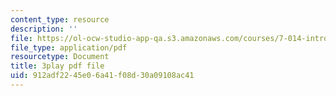 ```yaml
---
content_type: resource
description: ''
file: https://ol-ocw-studio-app-qa.s3.amazonaws.com/courses/7-014-introductory-biology-spring-2005/912adf2245e06a41f08d30a09108ac41_zIXGgyOwtUk.pdf
file_type: application/pdf
resourcetype: Document
title: 3play pdf file
uid: 912adf22-45e0-6a41-f08d-30a09108ac41
---
```

